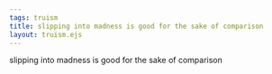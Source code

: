 ```yaml
---
tags: truism
title: slipping into madness is good for the sake of comparison
layout: truism.ejs
---
```


slipping into madness is good for the sake of comparison